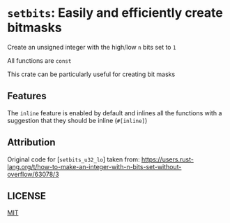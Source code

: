 # `setbits`: Easily and efficiently create bitmasks

Create an unsigned integer with the high/low `n` bits set to `1`

All functions are `const`

This crate can be particularly useful for creating bit masks

## Features

The `inline` feature is enabled by default and inlines all the functions
with a suggestion that they should be inline (`#[inline]`)

## Attribution

Original code for [`setbits_u32_lo`] taken from:
<https://users.rust-lang.org/t/how-to-make-an-integer-with-n-bits-set-without-overflow/63078/3>

## LICENSE

[MIT](LICENSE)
